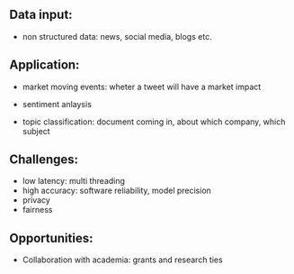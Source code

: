 Data input: 
---
* non structured data: news, social media, blogs etc.


Application:
---
* market moving events: wheter a tweet will have a market impact

* sentiment anlaysis

* topic classification: document coming in, about which company, which subject

Challenges:
---
* low latency: multi threading
* high accuracy: software reliability, model precision
* privacy
* fairness

Opportunities:
---
* Collaboration with academia: grants and research ties
